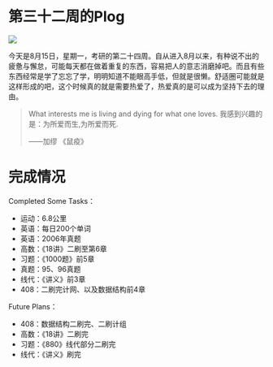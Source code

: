 # 第三十二周的Plog

![](Source/32/preface.jpg)

​		今天是8月15日，星期一，考研的第二十四周。自从进入8月以来，有种说不出的疲惫与懈怠，可能每天都在做着重复的东西，容易把人的意志消磨掉吧。而且有些东西经常是学了忘忘了学，明明知道不能眼高手低，但就是很懒。舒适圈可能就是这样形成的吧，这个时候真的就是需要热爱了，热爱真的是可以成为坚持下去的理由。

> What interests me is living and dying for what one loves.
> 我感到兴趣的是：为所爱而生,为所爱而死.
>
> ——加缪 《鼠疫》



# 完成情况

Completed Some Tasks：

- 运动：6.8公里
- 英语：每日200个单词
- 英语：2006年真题
- 高数：《18讲》二刷至第6章
- 习题：《1000题》前5章
- 真题：95、96真题
- 线代：《讲义》前3章
- 408：二刷完计网、以及数据结构前4章

Future Plans：

- 408：数据结构二刷完、二刷计组
- 高数：《18讲》二刷完
- 习题：《880》线代部分二刷完
- 线代：《讲义》刷完
